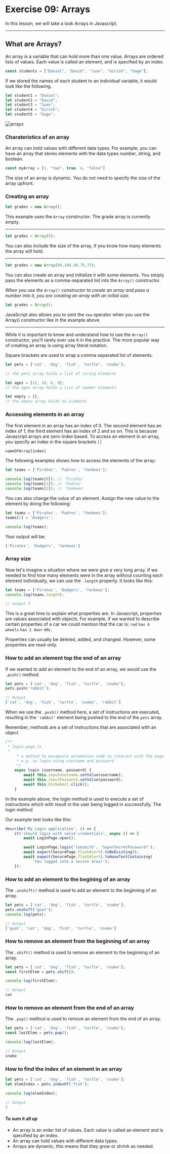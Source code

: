 # Exercise 09: Arrays

In this lesson, we will take a look Arrays in Javascript.

---

## What are Arrays?

An array is a variable that can hold more than one value. Arrays are ordered lists of values. Each value is called an element, and is specified by an index.

```js
const students = ["Daniel", "David", "Juan", "Girish", "Gage"];
```

If we stored the names of each student to an individual variable, it would look like the following.

```js
let student1 = "Daniel";
let student2 = "David";
let student3 = "Juan";
let student4 = "Girish";
let student5 = "Gage";
```

![arrays](./assets/array.png)

### Charateristics of an array

An array can hold values with different data types. For example, you can have an array that stores elements with the data types number, string, and boolean.

```js
const myArray = [1, "two", true, 4, "false"]
```

The size of an array is dynamic. You do not need to specify the size of the array upfront.

### Creating an array

```js
let grades = new Array();
```

 This example uses the `Array` constructor. The grade array is currently empty.

---

```js
let grades = Array(5);
```

You can also include the size of the array, if you know how many elements the array will hold.

---

```js
let grades = new Array(90,100,80,70,75);
```

You can also create an array and initialize it with some elements. You simply pass the elements as a comma-separated list into the `Array()` constructor.

*When you use the `Array()` constructor to create an array and pass a number into it, you are creating an array with an initial size.*

```js
let grades = Array();
```

JavaScript also allows you to omit the `new` operator when you use the Array() constructor like in the example above.

---

While it is important to know and understand how to use the `Array()` constructor, you’ll rarely ever use it in the practice. The more popular way of creating an array is using array literal notation.

Square brackets are used to wrap a comma separated list of elements.

```js
let pets = ['cat', 'dog', 'fish', 'turtle', 'snake'];

// the pets array holds a list of string elements
```

```js
let ages = [12, 10, 6, 9];
// the ages array holds a list of number elements
```

```js
let empty = [];
// the empty array holds no elements
```

### Accessing elements in an array

The first element in an array has an index of 0. The second element has an index of 1, the third element has an index of 2 and so on. This is because Javascript arrays are zero-index based. To access an element in an array, you specify an index in the square brackets `[]`

```js
nameOfArray[index]
```

The following examples shows how to access the elements of the array:

```js
let teams = ['Pirates', 'Padres', 'Yankees'];

console.log(teams[0]); // 'Pirates'
console.log(teams[1]); // 'Padres'
console.log(teams[2]); // 'Yankees'

```

You can also change the value of an element. Assign the new value to the element by doing the following:

```js
let teams = ['Pirates', 'Padres', 'Yankees'];
teams[1] = 'Dodgers';

console.log(teams);
```

Your output will be:

```js
['Pirates', 'Dodgers', 'Yankees']
```

### Array size

Now let's imagine a situation where we were give a very long array. If we needed to find how many elements were in the array without counting each element individually, we can use the `.length` property. It looks like this:

```js
let teams = ['Pirates', 'Dodgers', 'Yankees'];
console.log(teams.length);
```

```js
// output 3
```

This is a great time to explain what properties are. In Javascript, properties are values associated with objects. For example, if we wanted to describe certain properties of a car we could mention that the car is: `red` `has 4 wheels` `has 2 door` etc.

Properties can usually be deleted, added, and changed. However, some properties are read-only.

### How to add an element top the end of an array

If we wanted to add an element to the end of an array, we would use the `.push()` method.

```js
let pets = ['cat', 'dog', 'fish', 'turtle', 'snake'];
pets.push('rabbit');

```

```js
// Output
['cat', 'dog', 'fish', 'turtle', 'snake', 'rabbit']
```

When we use the `.push()` method here, a set of instructions are executed, resulting in the `'rabbit'` element being pushed to the end of the `pets` array.

Remember, methods are a set of instructions that are associated with an object.

```javascript
/**
 * login.page.js
 * 
     * a method to encapsule automation code to interact with the page
     * e.g. to login using username and password
     */
    async login (username, password) {
        await this.inputUsername.setValue(username);
        await this.inputPassword.setValue(password);
        await this.btnSubmit.click();
    }

```

In the example above, the login method is used to execute a set of instructions which with result in the user being logged in successfully. The login method

Our example test looks like this:

```javascript
describe('My Login application', () => {
    it('should login with valid credentials', async () => {
        await LoginPage.open();

        await LoginPage.login('tomsmith', 'SuperSecretPassword!');
        await expect(SecurePage.flashAlert).toBeExisting();
        await expect(SecurePage.flashAlert).toHaveTextContaining(
            'You logged into a secure area!');
    });
```

### How to add an element to the begining of an array

The `.unshift()` method is used to add an element to the beginning of an array.

```js
let pets = ['cat', 'dog', 'fish', 'turtle', 'snake'];
pets.unshift('goat');
console.log(pets);

```

```js
// Output
['goat', 'cat', 'dog', 'fish', 'turtle', 'snake']
```

### How to remove an element from the beginning of an array

The `.shift()` method is used to remove an element to the beginning of an array.

```js
let pets = ['cat', 'dog', 'fish', 'turtle', 'snake'];
const firstElem = pets.shift();

console.log(firstElem);
```

```js
// Output
cat
```

### How to remove an element from the end of an array

The `.pop()` method is used to remove an element from the end of an array.

```js
let pets = ['cat', 'dog', 'fish', 'turtle', 'snake'];
const lastElem = pets.pop();

console.log(lastElem);
```

```js
// Output
snake
```

### How to find the index of an element in an array

```js
let pets = ['cat', 'dog', 'fish', 'turtle', 'snake'];
let elemIndex = pets.indexOf('fish');

console.log(elemIndex);
```

```js
// Output
2
```

#### To sum it all up

- An array is an order list of values. Each value is called an element and  is specified by an index.
- An array can hold values with different data types.
- Arrays are dynamic, this means that they grow or shrink as needed.
